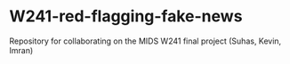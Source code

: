 # W241-red-flagging-fake-news
Repository for collaborating on the MIDS W241 final project (Suhas, Kevin, Imran)
